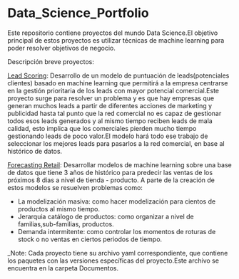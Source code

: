 # Data_Science_Portfolio

Este repositorio contiene proyectos del mundo Data Science.El objetivo principal de estos proyectos es utilizar técnicas de machine learning para poder resolver objetivos de negocio.

Descripción breve proyectos:

[Lead Scoring](https://github.com/MariusBD/Data_Science_Portfolio/tree/main/LeadScoring/03_Notebooks/02_Desarrollo): Desarrollo de un modelo de puntuación de leads(potenciales clientes) basado en machine learning que permitirá a la empresa centrarse en la gestión prioritaria de los leads con mayor potencial comercial.Este proyecto surge para resolver un problema y es que hay empresas que generan muchos leads a partir de diferentes acciones de marketing y publicidad hasta tal punto que la red comercial no es capaz de gestionar todos esos leads generados y al mismo tiempo reciben leads de mala calidad, esto implica que los comerciales pierden mucho tiempo gestionando leads de poco valor.El modelo hará todo ese trabajo de seleccionar los mejores leads para pasarlos a la red comercial, en base al histórico de datos.


[Forecasting Retail](https://github.com/MariusBD/Data_Science_Portfolio/tree/main/Forecasting_Retail/03_Notebooks/02_Desarrollo): Desarrollar modelos de machine learning sobre una base de datos que tiene 3 años de histórico para predecir las ventas de los próximos 8 dias a nivel de tienda - producto. A parte de la creación de estos modelos se resuelven problemas como:
- La modelización masiva: como hacer modelización para cientos de productos al mismo tiempo.
- Jerarquia catálogo de productos: como organizar a nivel de familias,sub-familias, productos.
- Demanda intermitente: como controlar los momentos de roturas de stock o no ventas en ciertos periodos de tiempo.

_Note: Cada proyecto tiene su archivo yaml correspondiente, que contiene los paquetes con las versiones específicas del proyecto.Este archivo se encuentra en la carpeta Documentos.
